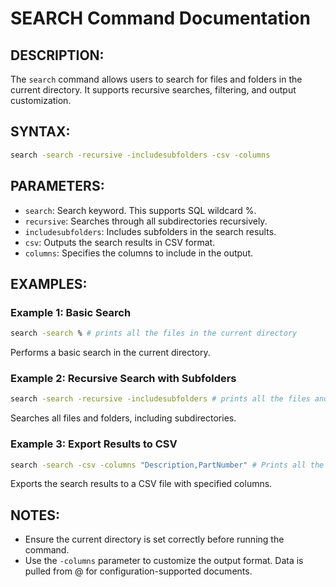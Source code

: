 # SEARCH Command Documentation

## DESCRIPTION:
The `search` command allows users to search for files and folders in the current directory. It supports recursive searches, filtering, and output customization.

## SYNTAX:
```bash
search -search -recursive -includesubfolders -csv -columns
```

## PARAMETERS:
- `search`: Search keyword. This supports SQL wildcard %.
- `recursive`: Searches through all subdirectories recursively.
- `includesubfolders`: Includes subfolders in the search results.
- `csv`: Outputs the search results in CSV format.
- `columns`: Specifies the columns to include in the output.

## EXAMPLES:
### Example 1: Basic Search
```bash
search -search % # prints all the files in the current directory
```
Performs a basic search in the current directory.

### Example 2: Recursive Search with Subfolders
```bash
search -search -recursive -includesubfolders # prints all the files and folders in the current directory
```
Searches all files and folders, including subdirectories.

### Example 3: Export Results to CSV
```bash
search -search -csv -columns "Description,PartNumber" # Prints all the files in the current directory with their descriptions and part numbers
```
Exports the search results to a CSV file with specified columns.

## NOTES:
- Ensure the current directory is set correctly before running the command.
- Use the `-columns` parameter to customize the output format. Data is pulled from @ for configuration-supported documents.
